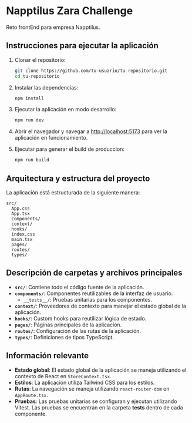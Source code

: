 # Napptilus Zara Challenge

Reto frontEnd para empresa Napptilus.

## Instrucciones para ejecutar la aplicación

1. Clonar el repositorio:

   ```sh
   git clone https://github.com/tu-usuario/tu-repositorio.git
   cd tu-repositorio
   ```

2. Instalar las dependencias:

   ```sh
   npm install
   ```

3. Ejecutar la aplicación en modo desarrollo:

   ```sh
   npm run dev
   ```

4. Abrir el navegador y navegar a [http://localhost:5173](http://localhost:5173) para ver la aplicación en funcionamiento.

5. Ejecutar para generar el build de produccion:

   ```sh
   npm run build
   ```

## Arquitectura y estructura del proyecto

La aplicación está estructurada de la siguiente manera:

```
src/
  App.css
  App.tsx
  components/
  context/
  hooks/
  index.css
  main.tsx
  pages/
  routes/
  types/

```

## Descripción de carpetas y archivos principales

- **`src/`**: Contiene todo el código fuente de la aplicación.
- **`components/`**: Componentes reutilizables de la interfaz de usuario.
  - `__tests__/`: Pruebas unitarias para los componentes.
- **`context/`**: Proveedores de contexto para manejar el estado global de la aplicación.
- **`hooks/`**: Custom hooks para reutilizar lógica de estado.
- **`pages/`**: Páginas principales de la aplicación.
- **`routes/`**: Configuración de las rutas de la aplicación.
- **`types/`**: Definiciones de tipos TypeScript.

## Información relevante

- **Estado global**: El estado global de la aplicación se maneja utilizando el contexto de React en `StoreContext.tsx`.
- **Estilos**: La aplicación utiliza Tailwind CSS para los estilos.
- **Rutas**: La navegación se maneja utilizando `react-router-dom` en `AppRoute.tsx`.
- **Pruebas**: Las pruebas unitarias se configuran y ejecutan utilizando Vitest. Las pruebas se encuentran en la carpeta **tests** dentro de cada componente.
